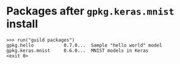 # Packages after `gpkg.keras.mnist` install

    >>> run("guild packages")
    gpkg.hello           0.7.0...  Sample "hello world" model
    gpkg.keras.mnist     0.6.0...  MNIST models in Keras
    <exit 0>
